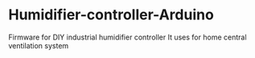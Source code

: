 # Humidifier-controller-Arduino
Firmware for DIY industrial humidifier controller
It uses for home central ventilation system
